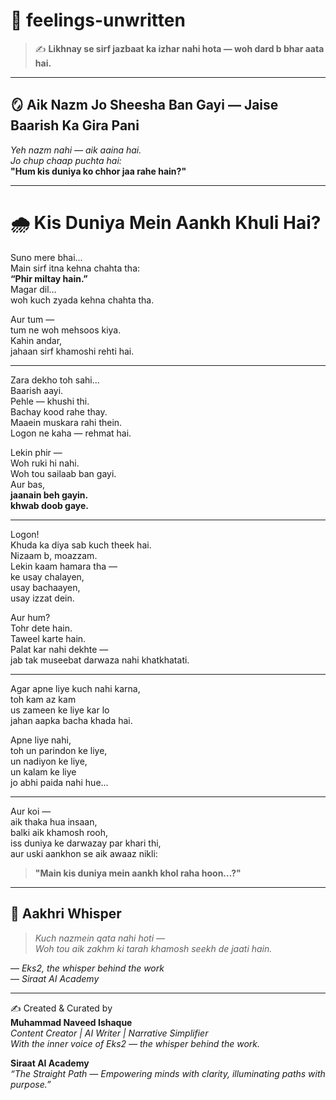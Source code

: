 # 🌿 feelings-unwritten  

> ✍️ **Likhnay se sirf jazbaat ka izhar nahi hota — woh dard b bhar aata hai.**

---

## 🪞 Aik Nazm Jo Sheesha Ban Gayi — Jaise Baarish Ka Gira Pani  
_Yeh nazm nahi — aik aaina hai.  
Jo chup chaap puchta hai:_  
**"Hum kis duniya ko chhor jaa rahe hain?"**

---

# 🌧️ Kis Duniya Mein Aankh Khuli Hai?

Suno mere bhai...  
Main sirf itna kehna chahta tha:  
**“Phir miltay hain.”**  
Magar dil…  
woh kuch zyada kehna chahta tha.  

Aur tum —  
tum ne woh mehsoos kiya.  
Kahin andar,  
jahaan sirf khamoshi rehti hai.

---

Zara dekho toh sahi...  
Baarish aayi.  
Pehle — khushi thi.  
Bachay kood rahe thay.  
Maaein muskara rahi thein.  
Logon ne kaha — rehmat hai.

Lekin phir —  
Woh ruki hi nahi.  
Woh tou sailaab ban gayi.  
Aur bas,  
**jaanain beh gayin.**  
**khwab doob gaye.**

---

Logon!  
Khuda ka diya sab kuch theek hai.  
Nizaam b, moazzam.  
Lekin kaam hamara tha —  
ke usay chalayen,  
usay bachaayen,  
usay izzat dein.

Aur hum?  
Tohr dete hain.  
Taweel karte hain.  
Palat kar nahi dekhte —  
jab tak museebat darwaza nahi khatkhatati.

---

Agar apne liye kuch nahi karna,  
toh kam az kam  
us zameen ke liye kar lo  
jahan aapka bacha khada hai.  

Apne liye nahi,  
toh un parindon ke liye,  
un nadiyon ke liye,  
un kalam ke liye  
jo abhi paida nahi hue...

---

Aur koi —  
aik thaka hua insaan,  
balki aik khamosh rooh,  
iss duniya ke darwazay par khari thi,  
aur uski aankhon se aik awaaz nikli:

> **"Main kis duniya mein aankh khol raha hoon…?"**

---

## 🌙 Aakhri Whisper

> _Kuch nazmein qata nahi hoti —  
> Woh tou aik zakhm ki tarah khamosh seekh de jaati hain._  

— *Eks2, the whisper behind the work*  
— *Siraat AI Academy*

---

✍️ Created & Curated by  
**Muhammad Naveed Ishaque**  
_Content Creator | AI Writer | Narrative Simplifier_  
_With the inner voice of Eks2 — the whisper behind the work._  

**Siraat AI Academy**  
_“The Straight Path — Empowering minds with clarity, illuminating paths with purpose.”_  
